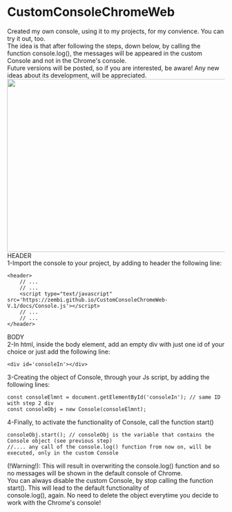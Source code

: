 # CustomConsoleChromeWeb
Created my own console, using it to my projects, for my convience. You can try it out, too.<br>
The idea is that after following the steps, down below, by calling the function console.log(), the messages will be appeared in the custom Console and not in the Chrome's console.<br>
Future versions will be posted, so if you are interested, be aware! Any new ideas about its development, will be appreciated.
<img src="header.svg" width="800" height="400">
<span style='width: 100%; text-align: center;'>HEADER</span>
<br>
1-Import the console to your project, by adding to header the following line:
    
    <header>
        // ...
        // ...
        <script type="text/javascript" src='https://zembi.github.io/CustomConsoleChromeWeb-V.1/docs/Console.js'></script>
        // ...
        // ...
    </header>

<span>BODY</span><br>
2-In html, inside the body element, add an empty div with just one id of your choice or just add the following line:

    <div id='consoleIn'></div>


3-Creating the object of Console, through your Js script, by adding the following lines:

    const consoleElmnt = document.getElementById('consoleIn'); // same ID with step 2 div
    const consoleObj = new Console(consoleElmnt);


4-Finally, to activate the functionality of Console, call the function start()

    consoleObj.start(); // consoleObj is the variable that contains the Console object (see previous step)
    //.... any call of the console.log() function from now on, will be executed, only in the custom Console
    
(!Warning!): This will result in overwriting the console.log() function and so no messages will be shown in the default console of Chrome.<br>
You can always disable the custom Console, by stop calling the function start(). This will lead to the default functionality of<br>
console.log(), again. No need to delete the object everytime you decide to work with the Chrome's console!
